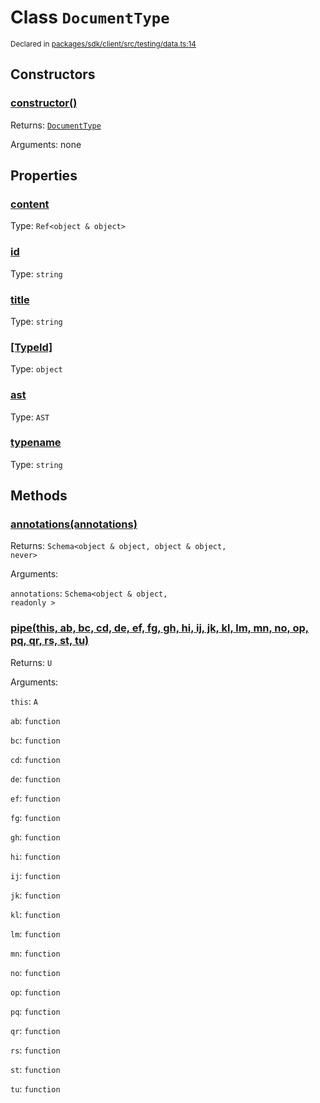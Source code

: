 # Class `DocumentType`
<sub>Declared in [packages/sdk/client/src/testing/data.ts:14](https://github.com/dxos/dxos/blob/4d6eae504/packages/sdk/client/src/testing/data.ts#L14)</sub>




## Constructors
### [constructor()]()




Returns: <code>[DocumentType](/api/@dxos/client/classes/DocumentType)</code>

Arguments: none





## Properties
### [content](https://github.com/dxos/dxos/blob/4d6eae504/packages/sdk/client/src/testing/data.ts#L16)
Type: <code>Ref&lt;object & object&gt;</code>



### [id]()
Type: <code>string</code>



### [title](https://github.com/dxos/dxos/blob/4d6eae504/packages/sdk/client/src/testing/data.ts#L15)
Type: <code>string</code>



### [[TypeId]]()
Type: <code>object</code>



### [ast]()
Type: <code>AST</code>



### [typename]()
Type: <code>string</code>




## Methods
### [annotations(annotations)]()




Returns: <code>Schema&lt;object & object, object & object, never&gt;</code>

Arguments: 

`annotations`: <code>Schema&lt;object & object, readonly &gt;</code>


### [pipe(this, ab, bc, cd, de, ef, fg, gh, hi, ij, jk, kl, lm, mn, no, op, pq, qr, rs, st, tu)]()




Returns: <code>U</code>

Arguments: 

`this`: <code>A</code>

`ab`: <code>function</code>

`bc`: <code>function</code>

`cd`: <code>function</code>

`de`: <code>function</code>

`ef`: <code>function</code>

`fg`: <code>function</code>

`gh`: <code>function</code>

`hi`: <code>function</code>

`ij`: <code>function</code>

`jk`: <code>function</code>

`kl`: <code>function</code>

`lm`: <code>function</code>

`mn`: <code>function</code>

`no`: <code>function</code>

`op`: <code>function</code>

`pq`: <code>function</code>

`qr`: <code>function</code>

`rs`: <code>function</code>

`st`: <code>function</code>

`tu`: <code>function</code>



